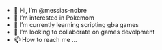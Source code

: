 - 👋 Hi, I’m @messias-nobre
- 👀 I’m interested in Pokemom
- 🌱 I’m currently learning scripting gba games
- 💞️ I’m looking to collaborate on games devolpment
- 📫 How to reach me ...

<!---
messias-nobre/messias-nobre is a ✨ special ✨ repository because its `README.md` (this file) appears on your GitHub profile.
You can click the Preview link to take a look at your changes.
--->
